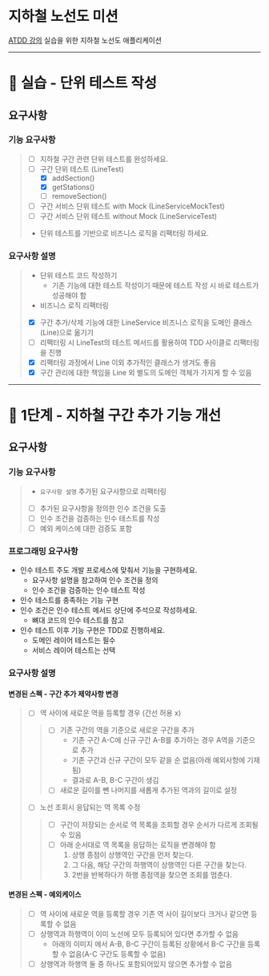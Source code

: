 # 지하철 노선도 미션
[ATDD 강의](https://edu.nextstep.camp/c/R89PYi5H) 실습을 위한 지하철 노선도 애플리케이션

---
# 🚀 실습 - 단위 테스트 작성

## 요구사항

### 기능 요구사항

> - [ ] 지하철 구간 관련 단위 테스트를 완성하세요.
>  - [ ] 구간 단위 테스트 (LineTest)
>    - [x] addSection()
>    - [x] getStations()
>    - [ ] removeSection()
>  - [ ] 구간 서비스 단위 테스트 with Mock (LineServiceMockTest)
>  - [ ] 구간 서비스 단위 테스트 without Mock (LineServiceTest)
> - 단위 테스트를 기반으로 비즈니스 로직을 리팩터링 하세요.

### 요구사항 설명
> - 단위 테스트 코드 작성하기
>   - 기존 기능에 대한 테스트 작성이기 때문에 테스트 작성 시 바로 테스트가 성공해야 함
> - 비즈니스 로직 리팩터링 
>  - [x] 구간 추가/삭제 기능에 대한 LineService 비즈니스 로직을 도메인 클래스(Line)으로 옮기기
>  - [ ] 리팩터링 시 LineTest의 테스트 메서드를 활용하여 TDD 사이클로 리팩터링을 진행
>  - [x] 리팩터링 과정에서 Line 이외 추가적인 클래스가 생겨도 좋음
>  - [x] 구간 관리에 대한 책임을 Line 외 별도의 도메인 객체가 가지게 할 수 있음
---

# 🚀 1단계 - 지하철 구간 추가 기능 개선

## 요구사항

### 기능 요구사항

> - `요구사항 설명` 추가된 요구사항으로 리팩터링
> - [ ] 추가된 요구사항을 정의한 인수 조건을 도출
> - [ ] 인수 조건을 검증하는 인수 테스트를 작성
> - [ ] 예외 케이스에 대한 검증도 포함


### 프로그래밍 요구사항
- 인수 테스트 주도 개발 프로세스에 맞춰서 기능을 구현하세요.
  - 요구사항 설명을 참고하여 인수 조건을 정의
  - 인수 조건을 검증하는 인수 테스트 작성
- 인수 테스트를 충족하는 기능 구현
- 인수 조건은 인수 테스트 메서드 상단에 주석으로 작성하세요.
  - 뼈대 코드의 인수 테스트를 참고
- 인수 테스트 이후 기능 구현은 TDD로 진행하세요.
  - 도메인 레이어 테스트는 필수
  - 서비스 레이어 테스트는 선택

### 요구사항 설명

#### 변경된 스펙 - 구간 추가 제약사항 변경

> - [ ] 역 사이에 새로운 역을 등록할 경우 (간선 허용 x)
>> - [ ] 기존 구간의 역을 기준으로 새로운 구간을 추가
>>   - 기존 구간 A-C에 신규 구간 A-B를 추가하는 경우 A역을 기준으로 추가
>>   - 기존 구간과 신규 구간이 모두 같을 순 없음(아래 예외사항에 기재됨)
>>   - 결과로 A-B, B-C 구간이 생김
>> - [ ] 새로운 길이를 뺀 나머지를 새롭게 추가된 역과의 길이로 설정
> - [ ] 노선 조회시 응답되는 역 목록 수정
>> - [ ] 구간이 저장되는 순서로 역 목록을 조회할 경우 순서가 다르게 조회될 수 있음
>> - [ ] 아래 순서대로 역 목록을 응답하는 로직을 변경해야 함
>>   1. 상행 종점이 상행역인 구간을 먼저 찾는다.
>>   2. 그 다음, 해당 구간의 하행역이 상행역인 다른 구간을 찾는다.
>>   3. 2번을 반복하다가 하행 종점역을 찾으면 조회를 멈춘다.
 

#### 변경된 스펙 - 예외케이스
> - [ ] 역 사이에 새로운 역을 등록할 경우 기존 역 사이 길이보다 크거나 같으면 등록할 수 없음
> - [ ] 상행역과 하행역이 이미 노선에 모두 등록되어 있다면 추가할 수 없음
>   - 아래의 이미지 에서 A-B, B-C 구간이 등록된 상황에서 B-C 구간을 등록할 수 없음(A-C 구간도 등록할 수 없음)
> - [ ] 상행역과 하행역 둘 중 하나도 포함되어있지 않으면 추가할 수 없음
